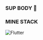 ### SUP BODY 👋


### MINE STACK
![Flutter](https://img.shields.io/static/v1?l&message=<Djnago>&color=<#0C4B33>)
